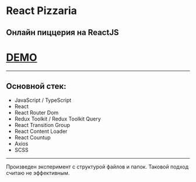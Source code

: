 # React Pizzaria

Онлайн пиццерия на ReactJS
---
# [DEMO](https://gabberex.github.io/react-pizzaria)
---
## Основной стек:
- JavaScript / TypeScript
- React
- React Router Dom
- Redux Toolkit / Redux Toolkit Query
- React Transition Group
- React Content Loader
- React Countup
- Axios
- SCSS
---
Произведен эксперимент с структурой файлов и папок. Таковой подход считаю не эффективным.
